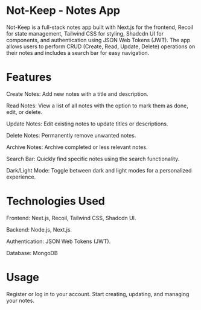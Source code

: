# Not-Keep - Notes App
Not-Keep is a full-stack notes app built with Next.js for the frontend, Recoil for state management, Tailwind CSS for styling, Shadcdn UI for components, and authentication using JSON Web Tokens (JWT). The app allows users to perform CRUD (Create, Read, Update, Delete) operations on their notes and includes a search bar for easy navigation.

# Features
Create Notes: Add new notes with a title and description. 

Read Notes: View a list of all notes with the option to mark them as done, edit, or delete.

Update Notes: Edit existing notes to update titles or descriptions.

Delete Notes: Permanently remove unwanted notes.

Archive Notes: Archive completed or less relevant notes.

Search Bar: Quickly find specific notes using the search functionality.

Dark/Light Mode: Toggle between dark and light modes for a personalized experience.

# Technologies Used
Frontend: Next.js, Recoil, Tailwind CSS, Shadcdn UI.

Backend: Node.js, Next.js.

Authentication: JSON Web Tokens (JWT).

Database: MongoDB

# Usage
Register or log in to your account.
Start creating, updating, and managing your notes.


